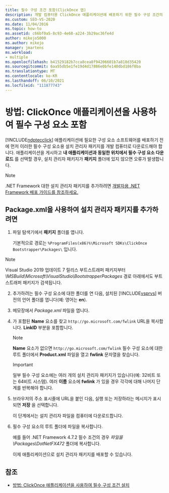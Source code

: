 ```yaml
---
title: 필수 구성 조건 포함(ClickOnce 앱)
description: 개발 컴퓨터용 ClickOnce 애플리케이션에 배포하기 위한 필수 구성 조건의 설치 관리자 패키지를 얻는 방법을 알아봅니다.
ms.custom: SEO-VS-2020
ms.date: 11/04/2016
ms.topic: how-to
ms.assetid: c66bf0a5-8c93-4e68-a224-3b29ac36fe4d
author: mikejo5000
ms.author: mikejo
manager: jmartens
ms.workload:
- multiple
ms.openlocfilehash: b41529182b7cca8cea8f94206601b7a818d35420
ms.sourcegitcommit: 6aa55db5e1fe19d4d17886e0bfe140dbd186f8ba
ms.translationtype: MT
ms.contentlocale: ko-KR
ms.lasthandoff: 06/10/2021
ms.locfileid: "111877743"
---
```

# <a name="how-to-include-prerequisites-with-a-clickonce-application"></a>방법: ClickOnce 애플리케이션을 사용하여 필수 구성 요소 포함
[!INCLUDE[ndptecclick](../deployment/includes/ndptecclick_md.md)] 애플리케이션에 필요한 구성 요소 소프트웨어를 배포하기 전에 먼저 이러한 필수 구성 요소용 설치 관리자 패키지를 개발 컴퓨터로 다운로드해야 합니다. 애플리케이션을 게시하고 **내 애플리케이션과 동일한 위치에서 필수 구성 요소 다운로드** 를 선택할 경우, 설치 관리자 패키지가 **패키지** 폴더에 있지 않으면 오류가 발생합니다.

> [!NOTE]
> .NET Framework 대한 설치 관리자 패키지를 추가하려면 [개발자용 .NET Framework 배포 가이드를 참조하세요.](/dotnet/framework/deployment/deployment-guide-for-developers)

## <a name="to-add-an-installer-package-by-using-packagexml"></a><a name="Package"></a> Package.xml을 사용하여 설치 관리자 패키지를 추가하려면

1. 파일 탐색기에서 **패키지** 폴더를 엽니다.

    기본적으로 경로는 `%ProgramFiles(x86)%\Microsoft SDKs\ClickOnce Bootstrapper\Packages\` 입니다.

>[!NOTE]
> Visual Studio 2019 업데이트 7 릴리스 부트스트래퍼 패키지부터 *<VS Install Path> \MSBuild\Microsoft\VisualStudio\BootstrapperPackages* 경로 아래에서도 부트스트래퍼 패키지가 검색됩니다.

2. 추가하려는 필수 구성 요소에 대한 폴더를 연 다음, 설치된 [!INCLUDE[vsprvs](../code-quality/includes/vsprvs_md.md)] 버전의 언어 폴더를 엽니다(예: 영어는 **en**).

3. 메모장에서 *Package.xml* 파일을 엽니다.

4. 가 포함된 **Name** 요소를 찾고 `http://go.microsoft.com/fwlink` URL을 복사합니다. **LinkID** 부분을 포함합니다.

   > [!NOTE]
   > **Name** 요소가 없으면 `http://go.microsoft.com/fwlink` 필수 구성 요소에 대한 루트 폴더에서 **Product.xml** 파일을 열고 **fwlink** 문자열을 찾습니다.

   > [!IMPORTANT]
   > 일부 필수 구성 요소에는 여러 개의 설치 관리자 패키지가 있습니다(예: 32비트 또는 64비트 시스템). 여러 **이름** 요소에 **fwlink** 가 있을 경우 각각에 대해 나머지 단계를 반복해야 합니다.

5. 브라우저의 주소 표시줄에 URL을 붙인 다음, 실행 또는 저장하라는 메시지가 표시되면 **저장** 을 선택합니다.

    이 단계에서는 설치 관리자 파일을 컴퓨터에 다운로드합니다.

6. 필수 구성 요소의 루트 폴더에 파일을 복사합니다.

    예를 들어 .NET Framework 4.7.2 필수 조건의 경우 *파일을 \Packages\DotNetFX472* 폴더에 복사합니다.

    이제 애플리케이션으로 설치 관리자 패키지를 배포할 수 있습니다.

## <a name="see-also"></a>참조
- [방법: ClickOnce 애플리케이션을 사용하여 필수 구성 조건 설치](../deployment/how-to-install-prerequisites-with-a-clickonce-application.md)
